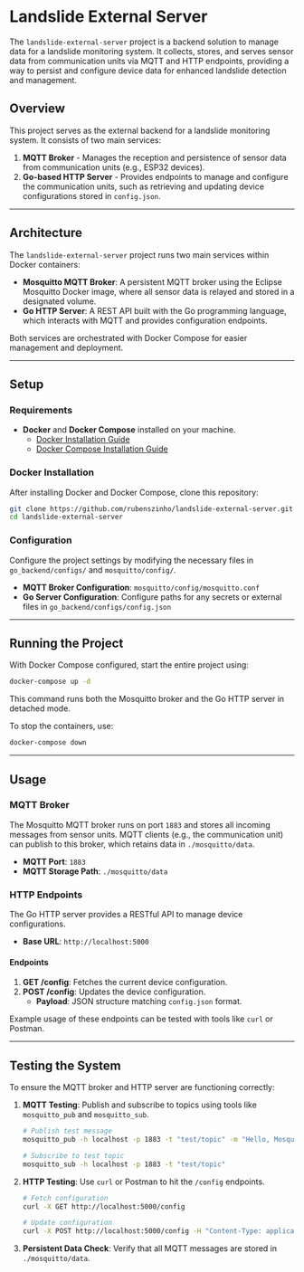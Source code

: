 # Landslide External Server

The `landslide-external-server` project is a backend solution to manage data for a landslide monitoring system. It collects, stores, and serves sensor data from communication units via MQTT and HTTP endpoints, providing a way to persist and configure device data for enhanced landslide detection and management.

## Overview

This project serves as the external backend for a landslide monitoring system. It consists of two main services:

1. **MQTT Broker** - Manages the reception and persistence of sensor data from communication units (e.g., ESP32 devices).
2. **Go-based HTTP Server** - Provides endpoints to manage and configure the communication units, such as retrieving and updating device configurations stored in `config.json`.

---

## Architecture

The `landslide-external-server` project runs two main services within Docker containers:

- **Mosquitto MQTT Broker**: A persistent MQTT broker using the Eclipse Mosquitto Docker image, where all sensor data is relayed and stored in a designated volume.
- **Go HTTP Server**: A REST API built with the Go programming language, which interacts with MQTT and provides configuration endpoints.

Both services are orchestrated with Docker Compose for easier management and deployment.

---

## Setup

### Requirements

- **Docker** and **Docker Compose** installed on your machine. 
  - [Docker Installation Guide](https://docs.docker.com/get-docker/)
  - [Docker Compose Installation Guide](https://docs.docker.com/compose/install/)

### Docker Installation

After installing Docker and Docker Compose, clone this repository:

```bash
git clone https://github.com/rubenszinho/landslide-external-server.git
cd landslide-external-server
```

### Configuration

Configure the project settings by modifying the necessary files in `go_backend/configs/` and `mosquitto/config/`.

- **MQTT Broker Configuration**: `mosquitto/config/mosquitto.conf`
- **Go Server Configuration**: Configure paths for any secrets or external files in `go_backend/configs/config.json`

---

## Running the Project

With Docker Compose configured, start the entire project using:

```bash
docker-compose up -d
```

This command runs both the Mosquitto broker and the Go HTTP server in detached mode.

To stop the containers, use:

```bash
docker-compose down
```

---

## Usage

### MQTT Broker

The Mosquitto MQTT broker runs on port `1883` and stores all incoming messages from sensor units. MQTT clients (e.g., the communication unit) can publish to this broker, which retains data in `./mosquitto/data`.

- **MQTT Port**: `1883`
- **MQTT Storage Path**: `./mosquitto/data`

### HTTP Endpoints

The Go HTTP server provides a RESTful API to manage device configurations.

- **Base URL**: `http://localhost:5000`

#### Endpoints

1. **GET /config**: Fetches the current device configuration.
2. **POST /config**: Updates the device configuration.
   - **Payload**: JSON structure matching `config.json` format.

Example usage of these endpoints can be tested with tools like `curl` or Postman.

---

## Testing the System

To ensure the MQTT broker and HTTP server are functioning correctly:

1. **MQTT Testing**: Publish and subscribe to topics using tools like `mosquitto_pub` and `mosquitto_sub`.
   ```bash
   # Publish test message
   mosquitto_pub -h localhost -p 1883 -t "test/topic" -m "Hello, Mosquitto!"

   # Subscribe to test topic
   mosquitto_sub -h localhost -p 1883 -t "test/topic"
   ```
2. **HTTP Testing**: Use `curl` or Postman to hit the `/config` endpoints.
   ```bash
   # Fetch configuration
   curl -X GET http://localhost:5000/config

   # Update configuration
   curl -X POST http://localhost:5000/config -H "Content-Type: application/json" -d @path_to_config_file
   ```

3. **Persistent Data Check**: Verify that all MQTT messages are stored in `./mosquitto/data`.